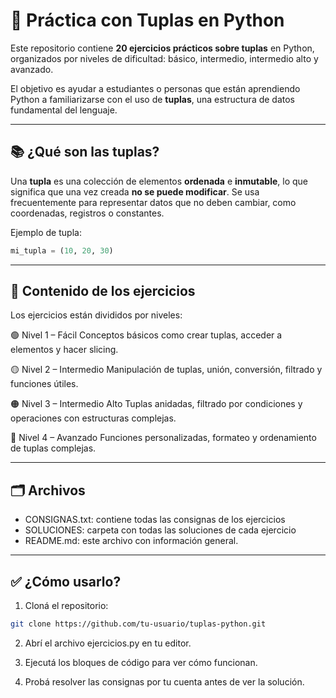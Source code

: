 # 🐍 Práctica con Tuplas en Python

Este repositorio contiene **20 ejercicios prácticos sobre tuplas** en Python, organizados por niveles de dificultad: básico, intermedio, intermedio alto y avanzado.

El objetivo es ayudar a estudiantes o personas que están aprendiendo Python a familiarizarse con el uso de **tuplas**, una estructura de datos fundamental del lenguaje.

---

## 📚 ¿Qué son las tuplas?

Una **tupla** es una colección de elementos **ordenada** e **inmutable**, lo que significa que una vez creada **no se puede modificar**. Se usa frecuentemente para representar datos que no deben cambiar, como coordenadas, registros o constantes.

Ejemplo de tupla:
```python
mi_tupla = (10, 20, 30)
```
---

## 🧩 Contenido de los ejercicios
Los ejercicios están divididos por niveles:

🟢 Nivel 1 – Fácil
Conceptos básicos como crear tuplas, acceder a elementos y hacer slicing.

🟡 Nivel 2 – Intermedio
Manipulación de tuplas, unión, conversión, filtrado y funciones útiles.

🟠 Nivel 3 – Intermedio Alto
Tuplas anidadas, filtrado por condiciones y operaciones con estructuras complejas.

🔴 Nivel 4 – Avanzado
Funciones personalizadas, formateo y ordenamiento de tuplas complejas.

---

## 🗂 Archivos

- CONSIGNAS.txt: contiene todas las consignas de los ejercicios
- SOLUCIONES: carpeta con todas las soluciones de cada ejercicio
- README.md: este archivo con información general.

---

## ✅ ¿Cómo usarlo?
1. Cloná el repositorio:

```bash
git clone https://github.com/tu-usuario/tuplas-python.git
```

2. Abrí el archivo ejercicios.py en tu editor.

3. Ejecutá los bloques de código para ver cómo funcionan.

4. Probá resolver las consignas por tu cuenta antes de ver la solución.